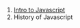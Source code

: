1. [Intro to Javascript](/front-end-development/what-is-javascript/1intro-to-javascript.md)
2. History of Javascript


